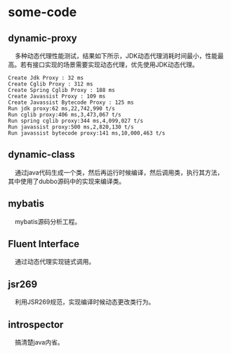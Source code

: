 # some-code

## dynamic-proxy
&nbsp;&nbsp;&nbsp;&nbsp;多种动态代理性能测试，结果如下所示，JDK动态代理消耗时间最小，性能最高。若有接口实现的场景需要实现动态代理，优先使用JDK动态代理。
~~~
Create Jdk Proxy : 32 ms
Create Cglib Proxy : 312 ms
Create Spring Cglib Proxy : 188 ms
Create Javassist Proxy : 109 ms
Create Javassist Bytecode Proxy : 125 ms
Run jdk proxy:62 ms,22,742,990 t/s
Run cglib proxy:406 ms,3,473,067 t/s
Run spring cglib proxy:344 ms,4,099,027 t/s
Run javassist proxy:500 ms,2,820,130 t/s
Run javassist bytecode proxy:141 ms,10,000,463 t/s
~~~

## dynamic-class
&nbsp;&nbsp;&nbsp;&nbsp;通过java代码生成一个类，然后再运行时候编译，然后调用类，执行其方法，其中使用了dubbo源码中的实现来编译类。


## mybatis
&nbsp;&nbsp;&nbsp;&nbsp;mybatis源码分析工程。

## Fluent Interface
&nbsp;&nbsp;&nbsp;&nbsp;通过动态代理实现链式调用。

## jsr269
&nbsp;&nbsp;&nbsp;&nbsp;利用JSR269规范，实现编译时候动态更改类行为。

## introspector
&nbsp;&nbsp;&nbsp;&nbsp;搞清楚java内省。